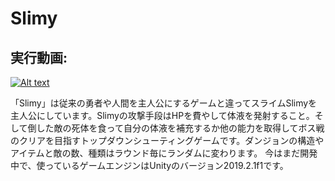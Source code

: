 # Slimy

## 実行動画:

[![Alt text](https://img.youtube.com/vi/5vEQ2urDnJs/0.jpg)](https://www.youtube.com/watch?v=5vEQ2urDnJs)

「Slimy」は従来の勇者や人間を主人公にするゲームと違ってスライムSlimyを主人公にしています。Slimyの攻撃手段はHPを費やして体液を発射すること。そして倒した敵の死体を食って自分の体液を補充するか他の能力を取得してボス戦のクリアを目指すトップダウンシューティングゲームです。ダンジョンの構造やアイテムと敵の数、種類はラウンド毎にランダムに変わります。 今はまだ開発中で、使っているゲームエンジンはUnityのバージョン2019.2.1f1です。
